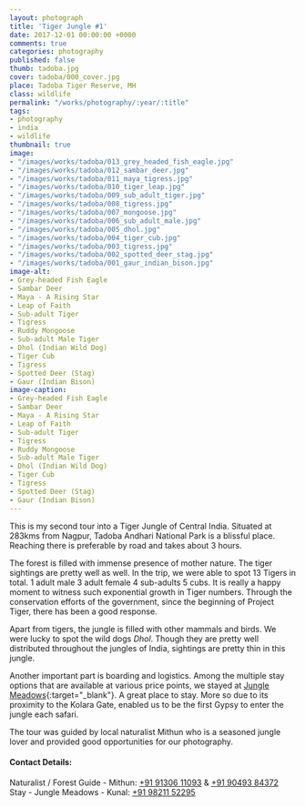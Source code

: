 ```yaml
---
layout: photograph
title: 'Tiger Jungle #1'
date: 2017-12-01 00:00:00 +0000
comments: true
categories: photography
published: false
thumb: tadoba.jpg
cover: tadoba/000_cover.jpg
place: Tadoba Tiger Reserve, MH
class: wildlife
permalink: "/works/photography/:year/:title"
tags:
- photography
- india
- wildlife
thumbnail: true
image:
- "/images/works/tadoba/013_grey_headed_fish_eagle.jpg"
- "/images/works/tadoba/012_sambar_deer.jpg"
- "/images/works/tadoba/011_maya_tigress.jpg"
- "/images/works/tadoba/010_tiger_leap.jpg"
- "/images/works/tadoba/009_sub_adult_tiger.jpg"
- "/images/works/tadoba/008_tigress.jpg"
- "/images/works/tadoba/007_mongoose.jpg"
- "/images/works/tadoba/006_sub_adult_male.jpg"
- "/images/works/tadoba/005_dhol.jpg"
- "/images/works/tadoba/004_tiger_cub.jpg"
- "/images/works/tadoba/003_tigress.jpg"
- "/images/works/tadoba/002_spotted_deer_stag.jpg"
- "/images/works/tadoba/001_gaur_indian_bison.jpg"
image-alt:
- Grey-headed Fish Eagle
- Sambar Deer
- Maya - A Rising Star
- Leap of Faith
- Sub-adult Tiger
- Tigress
- Ruddy Mongoose
- Sub-adult Male Tiger
- Dhol (Indian Wild Dog)
- Tiger Cub
- Tigress
- Spotted Deer (Stag)
- Gaur (Indian Bison)
image-caption:
- Grey-headed Fish Eagle
- Sambar Deer
- Maya - A Rising Star
- Leap of Faith
- Sub-adult Tiger
- Tigress
- Ruddy Mongoose
- Sub-adult Male Tiger
- Dhol (Indian Wild Dog)
- Tiger Cub
- Tigress
- Spotted Deer (Stag)
- Gaur (Indian Bison)
---
```

This is my second tour into a Tiger Jungle of Central India. Situated at 283kms from Nagpur, Tadoba Andhari National Park is a blissful place. Reaching there is preferable by road and takes about 3 hours.

The forest is filled with immense presence of mother nature. The tiger sightings are pretty well as well. In the trip, we were able to spot 13 Tigers in total. 1 adult male 3 adult female 4 sub-adults 5 cubs. It is really a happy moment to witness such exponential growth in Tiger numbers. Through the conservation efforts of the government, since the beginning of Project Tiger, there has been a good response.

Apart from tigers, the jungle is filled with other mammals and birds. We were lucky to spot the wild dogs _Dhol_. Though they are pretty well distributed throughout the jungles of India, sightings are pretty thin in this jungle.

Another important part is boarding and logistics. Among the multiple stay options that are available at various price points, we stayed at [Jungle Meadows](https://goo.gl/maps/7CE1BNBnbe32){:target="_blank"}. A great place to stay. More so due to its proximity to the Kolara Gate, enabled us to be the first Gypsy to enter the jungle each safari.

The tour was guided by local naturalist Mithun who is a seasoned jungle lover and provided good opportunities for our photography.

#### Contact Details:

Naturalist / Forest Guide - Mithun: [+91 91306 11093](tel:+919130611093) & [+91 90493 84372](tel:+919049384372)<br>Stay - Jungle Meadows - Kunal: [+91 98211 52295](tel:+919821152295)